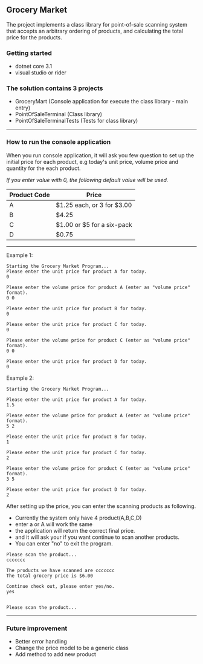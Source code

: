 ## Grocery Market

The project implements a class library for point-of-sale scanning system
that accepts an arbitrary ordering of products, and calculating the total
price for the products.

### Getting started
- dotnet core 3.1
- visual studio or rider

### The solution contains 3 projects
- GroceryMart (Console application for execute the class library - main entry)
- PointOfSaleTerminal (Class library)
- PointOfSaleTerminalTests (Tests for class library)

---
### How to run the console application
When you run console application, it will ask you few question to set up the initial price 
for each product, e.g today's unit price, volume price and quantity for the each product. 

*If you enter value with 0, the following default value will be used.* 

| Product Code | Price |
|--------------| ----- |
| A            | $1.25  each, or 3 for $3.00 |
| B            | $4.25 |
| C            | $1.00  or $5 for a six-pack|
| D            | $0.75 |
---------------------------------

Example 1:
```
Starting the Grocery Market Program...
Please enter the unit price for product A for today.
0

Please enter the volume price for product A (enter as "volume price" format).
0 0

Please enter the unit price for product B for today.
0

Please enter the unit price for product C for today.
0

Please enter the volume price for product C (enter as "volume price" format).
0 0

Please enter the unit price for product D for today.
0
```

Example 2:
```
Starting the Grocery Market Program...

Please enter the unit price for product A for today.
1.5

Please enter the volume price for product A (enter as "volume price" format).
5 2

Please enter the unit price for product B for today.
1 

Please enter the unit price for product C for today.
2

Please enter the volume price for product C (enter as "volume price" format).
3 5

Please enter the unit price for product D for today.
2
```
After setting up the price, you can enter the scanning products as following.
- Currently the system only have 4 product(A,B,C,D)
- enter a or A will work the same
- the application will return the correct final price. 
- and it will ask your if you want continue to scan another products. 
- You can enter "no" to exit the program.
```
Please scan the product...
ccccccc

The products we have scanned are ccccccc
The total grocery price is $6.00

Continue check out, please enter yes/no.
yes


Please scan the product...
```

---
### Future improvement

- Better error handling 
- Change the price model to be a generic class
- Add method to add new product
 


